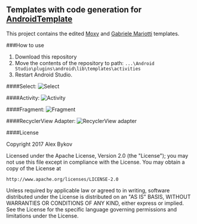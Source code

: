 ## Templates with code generation for [AndroidTemplate](https://github.com/NoNews/AndroidTemplate "GitHub link")

This project contains the edited [Moxy](https://github.com/Arello-Mobile/Moxy/tree/master/moxy-templates) and [Gabriele Mariotti](https://github.com/gabrielemariotti/AndroidStudioTemplate) templates.

###How to use
1. Download this repository
2. Move  the contents of the repository to path: `...\Android Studio\plugins\android\lib\templates\activities`
3. Restart Android Studio.



####Select:
![](https://github.com/NoNews/CodeGeneration/blob/master/images/select.png "Select")

####Activity:
![](https://github.com/NoNews/CodeGeneration/blob/master/images/activity.jpg "Activity")

####Fragment:
![](https://github.com/NoNews/CodeGeneration/blob/master/images/fragment.jpg "Fragment")

####RecyclerView Adapter:
![](https://github.com/NoNews/CodeGeneration/blob/master/images/adapter.jpg "RecyclerView adapter")



####License

Copyright 2017  Alex Bykov

Licensed under the Apache License, Version 2.0 (the "License");
you may not use this file except in compliance with the License.
You may obtain a copy of the License at

    http://www.apache.org/licenses/LICENSE-2.0

Unless required by applicable law or agreed to in writing, software
distributed under the License is distributed on an "AS IS" BASIS,
WITHOUT WARRANTIES OR CONDITIONS OF ANY KIND, either express or implied.
See the License for the specific language governing permissions and
limitations under the License.